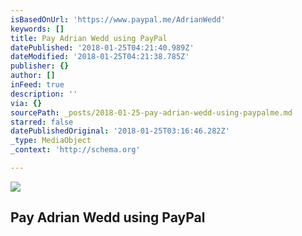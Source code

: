 ```yaml
---
isBasedOnUrl: 'https://www.paypal.me/AdrianWedd'
keywords: []
title: Pay Adrian Wedd using PayPal
datePublished: '2018-01-25T04:21:40.989Z'
dateModified: '2018-01-25T04:21:38.785Z'
publisher: {}
author: []
inFeed: true
description: ''
via: {}
sourcePath: _posts/2018-01-25-pay-adrian-wedd-using-paypalme.md
starred: false
datePublishedOriginal: '2018-01-25T03:16:46.282Z'
_type: MediaObject
_context: 'http://schema.org'

---
```

<article style=""><img src="https://s3-us-west-2.amazonaws.com/the-grid-img/p/698b44786a406fbde85b48747c3270a5f3db23dc.png" /><h1>Pay Adrian Wedd using PayPal</h1></article>